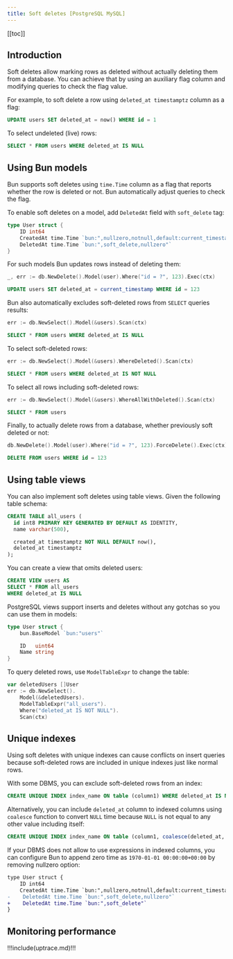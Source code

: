 ```yaml
---
title: Soft deletes [PostgreSQL MySQL]
---
```


<UptraceCta />

<CoverImage title="Soft deletes in PostgreSQL and MySQL" />

[[toc]]

## Introduction

Soft deletes allow marking rows as deleted without actually deleting them from a database. You can
achieve that by using an auxiliary flag column and modifying queries to check the flag value.

For example, to soft delete a row using `deleted_at timestamptz` column as a flag:

```sql
UPDATE users SET deleted_at = now() WHERE id = 1
```

To select undeleted (live) rows:

```sql
SELECT * FROM users WHERE deleted_at IS NULL
```

## Using Bun models

Bun supports soft deletes using `time.Time` column as a flag that reports whether the row is deleted
or not. Bun automatically adjust queries to check the flag.

To enable soft deletes on a model, add `DeletedAt` field with `soft_delete` tag:

```go
type User struct {
	ID int64
	CreatedAt time.Time `bun:",nullzero,notnull,default:current_timestamp"`
	DeletedAt time.Time `bun:",soft_delete,nullzero"`
}
```

For such models Bun updates rows instead of deleting them:

```go
_, err := db.NewDelete().Model(user).Where("id = ?", 123).Exec(ctx)
```

```sql
UPDATE users SET deleted_at = current_timestamp WHERE id = 123
```

Bun also automatically excludes soft-deleted rows from `SELECT` queries results:

```go
err := db.NewSelect().Model(&users).Scan(ctx)
```

```sql
SELECT * FROM users WHERE deleted_at IS NULL
```

To select soft-deleted rows:

```go
err := db.NewSelect().Model(&users).WhereDeleted().Scan(ctx)
```

```sql
SELECT * FROM users WHERE deleted_at IS NOT NULL
```

To select all rows including soft-deleted rows:

```go
err := db.NewSelect().Model(&users).WhereAllWithDeleted().Scan(ctx)
```

```sql
SELECT * FROM users
```

Finally, to actually delete rows from a database, whether previously soft deleted or not:

```go
db.NewDelete().Model(user).Where("id = ?", 123).ForceDelete().Exec(ctx)
```

```sql
DELETE FROM users WHERE id = 123
```

## Using table views

You can also implement soft deletes using table views. Given the following table schema:

```sql
CREATE TABLE all_users (
  id int8 PRIMARY KEY GENERATED BY DEFAULT AS IDENTITY,
  name varchar(500),

  created_at timestamptz NOT NULL DEFAULT now(),
  deleted_at timestamptz
);
```

You can create a view that omits deleted users:

```sql
CREATE VIEW users AS
SELECT * FROM all_users
WHERE deleted_at IS NULL
```

PostgreSQL views support inserts and deletes without any gotchas so you can use them in models:

```go
type User struct {
	bun.BaseModel `bun:"users"`

	ID   uint64
	Name string
}
```

To query deleted rows, use `ModelTableExpr` to change the table:

```go
var deletedUsers []User
err := db.NewSelect().
	Model(&deletedUsers).
	ModelTableExpr("all_users").
	Where("deleted_at IS NOT NULL").
	Scan(ctx)
```

## Unique indexes

Using soft deletes with unique indexes can cause conflicts on insert queries because soft-deleted
rows are included in unique indexes just like normal rows.

With some DBMS, you can exclude soft-deleted rows from an index:

```sql
CREATE UNIQUE INDEX index_name ON table (column1) WHERE deleted_at IS NULL;
```

Alternatively, you can include `deleted_at` column to indexed columns using `coalesce` function to
convert `NULL` time because `NULL` is not equal to any other value including itself:

```sql
CREATE UNIQUE INDEX index_name ON table (column1, coalesce(deleted_at, '1970-01-01 00:00:00'))
```

If your DBMS does not allow to use expressions in indexed columns, you can configure Bun to append
zero time as `1970-01-01 00:00:00+00:00` by removing nullzero option:

```diff
type User struct {
	ID int64
	CreatedAt time.Time `bun:",nullzero,notnull,default:current_timestamp"`
-	 DeletedAt time.Time `bun:",soft_delete,nullzero"`
+	 DeletedAt time.Time `bun:",soft_delete"`
}
```

## Monitoring performance

!!!include(uptrace.md)!!!
